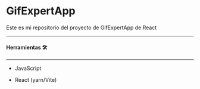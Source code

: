 # GifExpertApp

Este es mi repositorio del proyecto de GifExpertApp de React

---

<h4>Herramientas 🛠️</h4>

---

- JavaScript

- React (yarn/Vite)